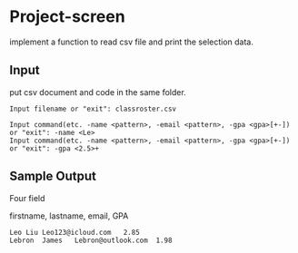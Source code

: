 # Project-screen
 implement a function to read csv file and print the selection data.
## Input
put csv document and code in the same folder.
``` 
Input filename or "exit": classroster.csv

Input command(etc. -name <pattern>, -email <pattern>, -gpa <gpa>[+-]) or "exit": -name <Le>
Input command(etc. -name <pattern>, -email <pattern>, -gpa <gpa>[+-]) or "exit": -gpa <2.5>+
```
## Sample Output
Four field

firstname, lastname, email, GPA
``` 
Leo	Liu	Leo123@icloud.com	2.85
Lebron	James	Lebron@outlook.com	1.98
```
